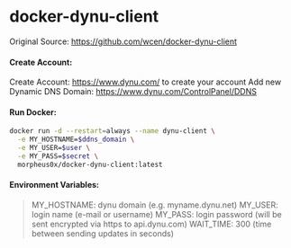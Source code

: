 # docker-dynu-client

Original Source: https://github.com/wcen/docker-dynu-client

#### Create Account:

Create Account: https://www.dynu.com/ to create your account
Add new Dynamic DNS Domain: https://www.dynu.com/ControlPanel/DDNS

#### Run Docker:

```sh
docker run -d --restart=always --name dynu-client \
  -e MY_HOSTNAME=$ddns_domain \
  -e MY_USER=$user \
  -e MY_PASS=$secret \
  morpheus0x/docker-dynu-client:latest
```

#### Environment Variables:

>MY_HOSTNAME: dynu domain (e.g. myname.dynu.net)
>MY_USER: login name (e-mail or username)
>MY_PASS: login password (will be sent encrypted via https to api.dynu.com)
>WAIT_TIME: 300 (time between sending updates in seconds)
